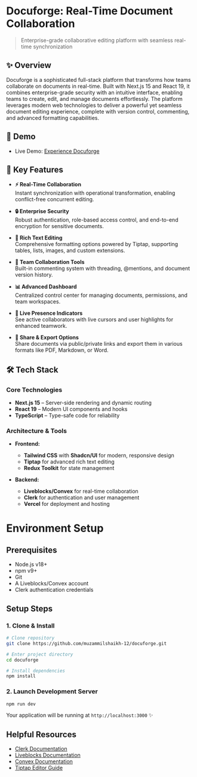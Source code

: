 # Docuforge: Real-Time Document Collaboration

> Enterprise-grade collaborative editing platform with seamless real-time synchronization

## ✨ Overview

Docuforge is a sophisticated full-stack platform that transforms how teams collaborate on documents in real-time. Built with Next.js 15 and React 19, it combines enterprise-grade security with an intuitive interface, enabling teams to create, edit, and manage documents effortlessly. The platform leverages modern web technologies to deliver a powerful yet seamless document editing experience, complete with version control, commenting, and advanced formatting capabilities.

## 🚀 Demo

- Live Demo: [Experience Docuforge](https://docuforge-omega.vercel.app/)


## 🔑 Key Features

- **⚡ Real-Time Collaboration**  
  Instant synchronization with operational transformation, enabling conflict-free concurrent editing.

- **🔒 Enterprise Security**  
  Robust authentication, role-based access control, and end-to-end encryption for sensitive documents.

- **📝 Rich Text Editing**  
  Comprehensive formatting options powered by Tiptap, supporting tables, lists, images, and custom extensions.

- **💬 Team Collaboration Tools**  
  Built-in commenting system with threading, @mentions, and document version history.

- **📊 Advanced Dashboard**  
  Centralized control center for managing documents, permissions, and team workspaces.

- **👥 Live Presence Indicators**  
  See active collaborators with live cursors and user highlights for enhanced teamwork.

- **🔗 Share & Export Options**  
  Share documents via public/private links and export them in various formats like PDF, Markdown, or Word.



## 🛠️ Tech Stack

### Core Technologies
- **Next.js 15** – Server-side rendering and dynamic routing
- **React 19** – Modern UI components and hooks
- **TypeScript** – Type-safe code for reliability

### Architecture & Tools
- **Frontend:**  
  - **Tailwind CSS** with **Shadcn/UI** for modern, responsive design
  - **Tiptap** for advanced rich text editing
  - **Redux Toolkit** for state management

- **Backend:**  
  - **Liveblocks/Convex** for real-time collaboration
  - **Clerk** for authentication and user management
  - **Vercel** for deployment and hosting



# Environment Setup

## Prerequisites

- Node.js v18+
- npm v9+
- Git
- A Liveblocks/Convex account
- Clerk authentication credentials

## Setup Steps

### 1. Clone & Install

```bash
# Clone repository
git clone https://github.com/muzammilshaikh-12/docuforge.git

# Enter project directory
cd docuforge

# Install dependencies
npm install
```

### 2. Launch Development Server

```bash
npm run dev
```

Your application will be running at `http://localhost:3000` ✨


## Helpful Resources
- [Clerk Documentation](https://clerk.com/docs)
- [Liveblocks Documentation](https://liveblocks.io/docs)
- [Convex Documentation](https://docs.convex.dev)
- [Tiptap Editor Guide](https://tiptap.dev/docs)

